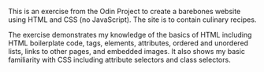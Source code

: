 This is an exercise from the Odin Project to create a barebones website
using HTML and CSS (no JavaScript). The site is to contain culinary recipes.

The exercise demonstrates my knowledge of the basics of HTML including
HTML boilerplate code, tags, elements, attributes, ordered and unordered
lists, links to other pages, and embedded images. It also shows my basic
familiarity with CSS including attribute selectors and class selectors.

